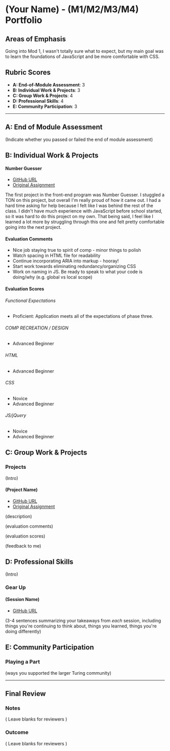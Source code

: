 # (Your Name) - (M1/M2/M3/M4) Portfolio

## Areas of Emphasis

Going into Mod 1, I wasn't totally sure what to expect, but my main goal was to learn the foundations of JavaScript and be more comfortable with CSS. 

## Rubric Scores

* **A: End-of-Module Assessment**: 3
* **B: Individual Work & Projects**: 3
* **C: Group Work & Projects**: 4
* **D: Professional Skills**: 4
* **E: Community Participation**: 3

-----------------------

## A: End of Module Assessment

(Indicate whether you passed or failed the end of module assessment)


## B: Individual Work & Projects

#### Number Guesser

* [GitHub URL](https://github.com/michellehoffman/number-guesser)
* [Original Assignment](http://frontend.turing.io/projects/number-guesser.html)

The first project in the front-end program was Number Guesser. I stuggled a TON on this project, but overall I'm really proud of how it came out. I had a hard time asking for help because I felt like I was behind the rest of the class. I didn't have much experience with JavaScript before school started, so it was hard to do this project on my own. That being said, I feel like I learned a lot more by struggling through this one and felt pretty comfortable going into the next project.

#### Evaluation Comments

- Nice job staying true to spirit of comp - minor things to polish
- Watch spacing in HTML file for readability
- Continue incorporating ARIA into markup - hooray!
- Start work towards eliminating redundancy/organizing CSS
- Work on naming in JS. Be ready to speak to what your code is doing/why (e.g. global vs local scope)

#### Evaluation Scores

###### Functional Expectations
- Proficient: Application meets all of the expectations of phase three.
###### COMP RECREATION / DESIGN
- Advanced Beginner
###### HTML
- Advanced Beginner
###### CSS
- Novice
- Advanced Beginner
###### JS/jQuery
- Novice
- Advanced Beginner

## C: Group Work & Projects

### Projects

(Intro)

#### (Project Name)

* [GitHub URL]()
* [Original Assignment]()

(description)

(evaluation comments)

(evaluation scores)

(feedback to me)

## D: Professional Skills
(Intro)

### Gear Up
#### (Session Name)

* [GitHub URL]()

(3-4 sentences summarizing your takeaways from _each_ session, including things you're continuing to think about, things you learned, things you're doing differently)

## E: Community Participation

### Playing a Part

(ways you supported the larger Turing community)

------------------

## Final Review

### Notes

( Leave blanks for reviewers )

### Outcome

( Leave blanks for reviewers )
